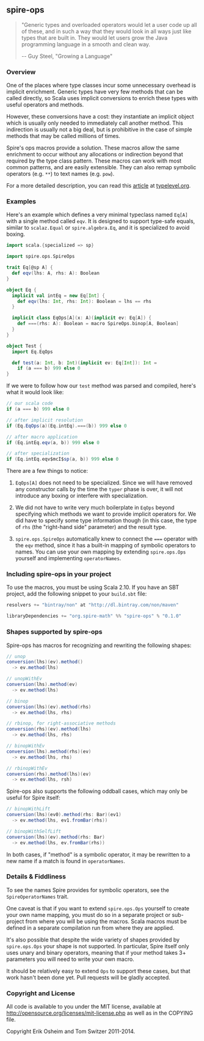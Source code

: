 ## spire-ops

> "Generic types and overloaded operators would let a user code up all
> of these, and in such a way that they would look in all ways just
> like types that are built in. They would let users grow the Java
> programming language in a smooth and clean way.
>
> -- Guy Steel, "Growing a Language"

### Overview

One of the places where type classes incur some unnecessary overhead
is implicit enrichment. Generic types have very few methods that can
be called directly, so Scala uses implicit conversions to enrich these
types with useful operators and methods.

However, these conversions have a cost: they instantiate an implicit
object which is usually only needed to immediately call another
method. This indirection is usually not a big deal, but is prohibitive
in the case of simple methods that may be called millions of times.

Spire's ops macros provide a solution. These macros allow the same
enrichment to occur without any allocations or indirection beyond that
required by the type class pattern. These macros can work with most
common patterns, and are easily extensible. They can also remap
symbolic operators (e.g. `**`) to text names (e.g. `pow`).

For a more detailed description, you can read this
[article](http://typelevel.org/blog/2013/10/13/spires-ops-macros.html)
at [typelevel.org](http://typelevel.org).

### Examples

Here's an example which defines a very minimal typeclass named `Eq[A]`
with a single method called `eqv`. It is designed to support type-safe
equals, similar to `scalaz.Equal` or `spire.algebra.Eq`, and it is
specialized to avoid boxing.

```scala
import scala.{specialized => sp}

import spire.ops.SpireOps

trait Eq[@sp A] {
  def eqv(lhs: A, rhs: A): Boolean
}

object Eq {
  implicit val intEq = new Eq[Int] {
    def eqv(lhs: Int, rhs: Int): Boolean = lhs == rhs
  }

  implicit class EqOps[A](x: A)(implicit ev: Eq[A]) {
    def ===(rhs: A): Boolean = macro SpireOps.binop[A, Boolean]
  }
}

object Test {
  import Eq.EqOps

  def test(a: Int, b: Int)(implicit ev: Eq[Int]): Int =
    if (a === b) 999 else 0
}
```

If we were to follow how our `test` method was parsed and compiled,
here's what it would look like:

```scala
// our scala code
if (a === b) 999 else 0

// after implicit resolution
if (Eq.EqOps(a)(Eq.intEq).===(b)) 999 else 0

// after macro application
if (Eq.intEq.eqv(a, b)) 999 else 0

// after specialization
if (Eq.intEq.eqv$mcI$sp(a, b)) 999 else 0
```

There are a few things to notice:

1. `EqOps[A]` does not need to be specialized. Since we will have
removed any constructor calls by the time the `typer` phase is over,
it will not introduce any boxing or interfere with specialization.

2. We did not have to write very much boilerplate in `EqOps` beyond
specifying which methods we want to provide implicit operators for. We
did have to specify some type information though (in this case, the
type of `rhs` (the "right-hand side" parameter) and the result type.

3. `spire.ops.SpireOps` automatically knew to connect the `===`
operator with the `eqv` method, since it has a built-in mapping of
symbolic operators to names. You can use your own mapping by extending
`spire.ops.Ops` yourself and implementing `operatorNames`.

### Including spire-ops in your project

To use the macros, you must be using Scala 2.10. If you have an SBT
project, add the following snippet to your `build.sbt` file:

```scala
resolvers += "bintray/non" at "http://dl.bintray.com/non/maven"

libraryDependencies += "org.spire-math" %% "spire-ops" % "0.1.0"
```

### Shapes supported by spire-ops

Spire-ops has macros for recognizing and rewriting the following
shapes:

```scala
// unop
conversion(lhs)(ev).method()
  -> ev.method(lhs)

// unopWithEv
conversion(lhs).method(ev)
  -> ev.method(lhs)

// binop
conversion(lhs)(ev).method(rhs)
  -> ev.method(lhs, rhs)

// rbinop, for right-associative methods
conversion(rhs)(ev).method(lhs)
  -> ev.method(lhs, rhs)

// binopWithEv
conversion(lhs).method(rhs)(ev)
  -> ev.method(lhs, rhs)

// rbinopWithEv
conversion(rhs).method(lhs)(ev)
  -> ev.method(lhs, rsh)
```

Spire-ops also supports the following oddball cases, which may only be
useful for Spire itself:

```scala
// binopWithLift
conversion(lhs)(ev0).method(rhs: Bar)(ev1)
  -> ev.method(lhs, ev1.fromBar(rhs))

// binopWithSelfLift
conversion(lhs)(ev).method(rhs: Bar)
  -> ev.method(lhs, ev.fromBar(rhs))
```

In both cases, if "method" is a symbolic operator, it may be rewritten
to a new name if a match is found in `operatorNames`.


### Details & Fiddliness

To see the names Spire provides for symbolic operators, see the
`SpireOperatorNames` trait.

One caveat is that if you want to extend `spire.ops.Ops` yourself to
create your own name mapping, you must do so in a separate project or
sub-project from where you will be using the macros. Scala macros must
be defined in a separate compilation run from where they are applied.

It's also possible that despite the wide variety of shapes provided by
`spire.ops.Ops` your shape is not supported. In particular, Spire
itself only uses unary and binary operators, meaning that if your
method takes 3+ parameters you will need to write your own macro.

It should be relatively easy to extend `Ops` to support these cases,
but that work hasn't been done yet. Pull requests will be gladly
accepted.

### Copyright and License

All code is available to you under the MIT license, available at
http://opensource.org/licenses/mit-license.php as well as in the
COPYING file.

Copyright Erik Osheim and Tom Switzer 2011-2014.

